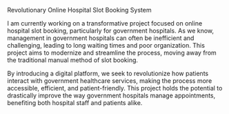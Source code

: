 Revolutionary Online Hospital Slot Booking System

I am currently working on a transformative project 
focused on online hospital slot booking, particularly
for government hospitals. As we know, management in 
government hospitals can often be inefficient and challenging,
leading to long waiting times and poor organization. 
This project aims to modernize and streamline the process, 
moving away from the traditional manual method of slot booking.

By introducing a digital platform, we seek to revolutionize how
patients interact with government healthcare services, making 
the process more accessible, efficient, and patient-friendly. 
This project holds the potential to drastically improve the way
government hospitals manage appointments, benefiting both hospital 
staff and patients alike.
